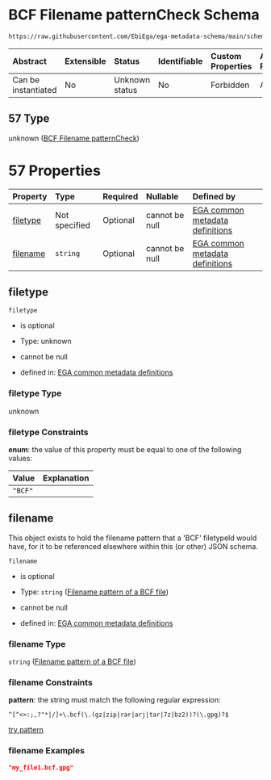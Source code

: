 # BCF Filename patternCheck Schema

```txt
https://raw.githubusercontent.com/EbiEga/ega-metadata-schema/main/schemas/EGA.common-definitions.json#/$defs/filenameFiletypePatternCheck/anyOf/57
```



| Abstract            | Extensible | Status         | Identifiable | Custom Properties | Additional Properties | Access Restrictions | Defined In                                                                                           |
| :------------------ | :--------- | :------------- | :----------- | :---------------- | :-------------------- | :------------------ | :--------------------------------------------------------------------------------------------------- |
| Can be instantiated | No         | Unknown status | No           | Forbidden         | Allowed               | none                | [EGA.common-definitions.json\*](../../../schemas/EGA.common-definitions.json "open original schema") |

## 57 Type

unknown ([BCF Filename patternCheck](ega-4-defs-check-filetype-checks-based-on-its-filename-anyof-bcf-filename-patterncheck.md))

# 57 Properties

| Property              | Type          | Required | Nullable       | Defined by                                                                                                                                                                                                                                                                                                                                      |
| :-------------------- | :------------ | :------- | :------------- | :---------------------------------------------------------------------------------------------------------------------------------------------------------------------------------------------------------------------------------------------------------------------------------------------------------------------------------------------- |
| [filetype](#filetype) | Not specified | Optional | cannot be null | [EGA common metadata definitions](ega-4-defs-check-filetype-checks-based-on-its-filename-anyof-bcf-filename-patterncheck-properties-filetype.md "https://raw.githubusercontent.com/EbiEga/ega-metadata-schema/main/schemas/EGA.common-definitions.json#/$defs/filenameFiletypePatternCheck/anyOf/57/properties/filetype")                       |
| [filename](#filename) | `string`      | Optional | cannot be null | [EGA common metadata definitions](ega-4-defs-check-filetype-checks-based-on-its-filename-anyof-bcf-filename-patterncheck-properties-filename-pattern-of-a-bcf-file.md "https://raw.githubusercontent.com/EbiEga/ega-metadata-schema/main/schemas/EGA.common-definitions.json#/$defs/filenameFiletypePatternCheck/anyOf/57/properties/filename") |

## filetype



`filetype`

* is optional

* Type: unknown

* cannot be null

* defined in: [EGA common metadata definitions](ega-4-defs-check-filetype-checks-based-on-its-filename-anyof-bcf-filename-patterncheck-properties-filetype.md "https://raw.githubusercontent.com/EbiEga/ega-metadata-schema/main/schemas/EGA.common-definitions.json#/$defs/filenameFiletypePatternCheck/anyOf/57/properties/filetype")

### filetype Type

unknown

### filetype Constraints

**enum**: the value of this property must be equal to one of the following values:

| Value   | Explanation |
| :------ | :---------- |
| `"BCF"` |             |

## filename

This object exists to hold the filename pattern that a 'BCF' filetypeId would have, for it to be referenced elsewhere within this (or other) JSON schema.

`filename`

* is optional

* Type: `string` ([Filename pattern of a BCF file](ega-4-defs-check-filetype-checks-based-on-its-filename-anyof-bcf-filename-patterncheck-properties-filename-pattern-of-a-bcf-file.md))

* cannot be null

* defined in: [EGA common metadata definitions](ega-4-defs-check-filetype-checks-based-on-its-filename-anyof-bcf-filename-patterncheck-properties-filename-pattern-of-a-bcf-file.md "https://raw.githubusercontent.com/EbiEga/ega-metadata-schema/main/schemas/EGA.common-definitions.json#/$defs/filenameFiletypePatternCheck/anyOf/57/properties/filename")

### filename Type

`string` ([Filename pattern of a BCF file](ega-4-defs-check-filetype-checks-based-on-its-filename-anyof-bcf-filename-patterncheck-properties-filename-pattern-of-a-bcf-file.md))

### filename Constraints

**pattern**: the string must match the following regular expression:&#x20;

```regexp
^[^<>:;,?"*|/]+\.bcf(\.(gz|zip|rar|arj|tar|7z|bz2))?(\.gpg)?$
```

[try pattern](https://regexr.com/?expression=%5E%5B%5E%3C%3E%3A%3B%2C%3F%22*%7C%2F%5D%2B%5C.bcf\(%5C.\(gz%7Czip%7Crar%7Carj%7Ctar%7C7z%7Cbz2\)\)%3F\(%5C.gpg\)%3F%24 "try regular expression with regexr.com")

### filename Examples

```json
"my_file1.bcf.gpg"
```
